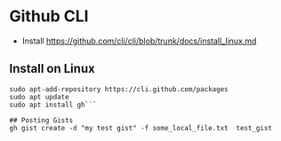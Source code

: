 # Github CLI
* Install https://github.com/cli/cli/blob/trunk/docs/install_linux.md
## Install on Linux
```sudo apt-key adv --keyserver keyserver.ubuntu.com --recv-key C99B11DEB97541F0
sudo apt-add-repository https://cli.github.com/packages
sudo apt update
sudo apt install gh```

## Posting Gists
gh gist create -d "my test gist" -f some_local_file.txt  test_gist